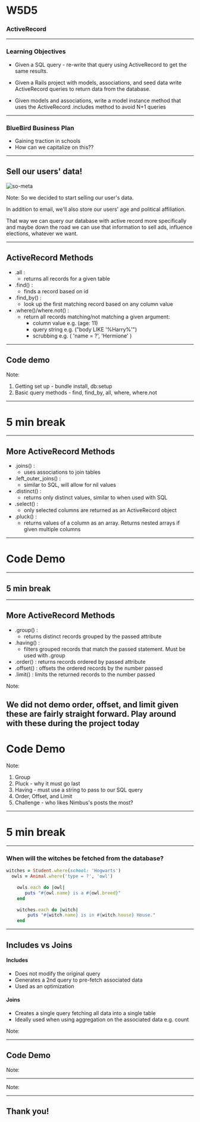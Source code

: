 # W5D5
### ActiveRecord




---

### Learning Objectives

- Given a SQL query - re-write that query using ActiveRecord to get the same results.
- Given a Rails project with models, associations, and seed data write ActiveRecord queries to return data from the database.
   
- Given models and associations, write a model instance method that uses the ActiveRecord .includes method to avoid N+1 queries

---

### BlueBird Business Plan
- Gaining traction in schools
- How can we capitalize on this??


---

## Sell our users' data!
![so-meta](https://media.giphy.com/media/4d9l6q9QpmDQI/giphy.gif)

Note:
So we decided to start selling our user's data.

In addition to email, we'll also store our users' age and political affiliation.

That way we can query our database with active record more specifically and maybe down the road we can use that information to sell ads, influence elections, whatever we want.

---
## ActiveRecord Methods
- .all :
  - returns all records for a given table
- .find() :
  - finds a record based on id
- .find_by() :
  - look up the first matching record based on any column value
- .where()/where.not() :
  - return all records matching/not matching a given argument:
    - column value e.g. (age: 11)
    - query string e.g. ("body LIKE '%Harry%'")
    - scrubbing e.g. ( 'name = ?', 'Hermione' )
---

## Code demo

Note:
1. Getting set up - bundle install, db:setup
2. Basic query methods - find, find_by, all, where, where.not
---

# 5 min break
---
## More ActiveRecord Methods
- .joins() :
  - uses associations to join tables
- .left_outer_joins() :
  - similar to SQL, will allow for nil values
- .distinct() :
  - returns only distinct values, similar to when used with SQL
- .select() :
  - only selected columns are returned as an ActiveRecord object
- .pluck() :
  - returns values of a column as an array. Returns nested arrays if given multiple columns 
---
# Code Demo



---
## 5 min break
---
## More ActiveRecord Methods
- .group() :
  - returns distinct records grouped by the passed attribute
- .having() :
  - filters grouped records that match the passed statement. Must be used with .group
- .order() : returns records ordered by passed attribute
- .offset() : offsets the ordered records by the number passed
- .limit() : limits the returned records to the number passed

Note:


We did not demo order, offset, and limit given these are fairly straight forward. Play around with these during the project today
---
# Code Demo

Note:
1. Group
2. Pluck - why it must go last
3. Having - must use a string to pass to our SQL query
4. Order, Offset, and Limit
5. Challenge - who likes Nimbus's posts the most?

---
# 5 min break
---
 
### When will the witches be fetched from the database?
```ruby
witches = Student.where(school: 'Hogwarts')
  owls = Animal.where('type = ?', 'owl')
  
    owls.each do |owl|
       puts "#{owl.name} is a #{owl.breed}"
    end
  
    witches.each do |witch|
        puts "#{witch.name} is in #{witch.house} House."
    end
```
---
## Includes vs Joins

#### Includes
- Does not modify the original query
- Generates a 2nd query to pre-fetch associated data
- Used as an optimization 

#### Joins
- Creates a single query fetching all data into a single table
- Ideally used when using aggregation on the associated data e.g. count

Note:

---

## Code Demo
 

Note: 


---



Note:

---

## Thank you!

